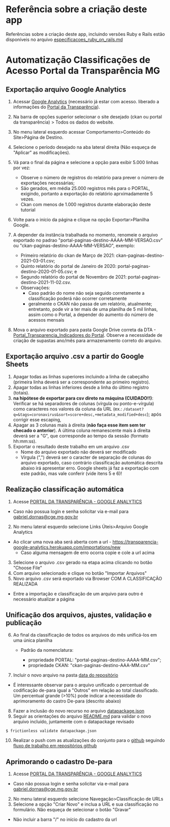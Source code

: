 # Referência sobre a criação deste app

Referências sobre a criação deste app, incluindo versões Ruby e Rails estão disponíveis no arquivo [especificacoes_ruby_on_rails.md](/especificacoes_ruby_on_rails.md)

# Automatização Classificações de Acesso Portal da Transparência MG

## Exportação arquivo Google Analytics
1. Acessar [Google Analytics](https://analytics.google.com/) (necessário já estar com acesso. liberado a informações do [Portal da Transparência](http://www.transparencia.mg.gov.br/)).
2. Na barra de opções superior selecionar o site desejado (ckan ou portal da transparência) > Todos os dados do website.
4. No menu lateral esquerdo acessar Comportamento>Conteúdo do Site>Página de Destino.
5. Selecione o período desejado na aba lateral direita (Não esqueça de "Aplicar" as modificações).
6. Vá para o final da página e selecione a opção para exibir 5.000 linhas por vez:
    * Observe o número de registros do relatório para prever o número de exportações necessárias;
    * São gerados, em média 25.000 registros mês para o PORTAL, exigindo, portanto a exportação do relatório aprximadamente 5 vezes.
    * Ckan com menos de 1.000 registros durante elaboração deste tutorial
7. Volte para o início da página e clique na opção Exportar>Planilha Google. 
8. A depender da instância trabalhada no momento, renomeie o arquivo exportado no padrao "portal-paginas-destino-AAAA-MM-VERSAO.csv" ou "ckan-paginas-destino-AAAA-MM-VERSAO", exemplo:
    * Primeiro relatório do ckan de Março de 2021: ckan-paginas-destino-2021-03-01.csv;
    * Quinto relatório do portal de Janeiro de 2020: portal-paginas-destino-2020-01-05.csv; e
    * Segundo relatório do portal de Novembro de 2021: portal-paginas-destino-2021-11-02.csv.
    * Observações:
        * Caso padrão do nome não seja seguido corretamente a classificação poderá não ocorrer corretamente
        * geralmente o CKAN não passa de um relatório, atualmente; entretanto, pode vir a ter mais de uma planilha de 5 mil linhas, assim como o Portal, a depender do aumento do número de acessos mensais
        
8. Mova o arquivo exportado para pasta Google Drive correta da DTA - [Portal_Transparencia_Indicadores do Portal](https://drive.google.com/drive/folders/15KuJy3qSzsi9fVAsxrnCmlr_TNUR6iyG?usp=sharing). Observe a necessidade de criação de supastas ano/mês para armazenamento correto do arquivo.

## Exportação arquivo .csv a partir do Google Sheets
1. Apagar todas as linhas superiores incluindo a linha de cabeçalho (primeira linha deverá ser a correspondente ao primeiro registro).
3. Apagar todas as linhas inferiores desde a linha do último registro (totais).
4. **na hipótese de exportar para csv direto na máquina (CUIDADO!!)**: Verificar se há separadores de colunas (vírgula ou ponto-e-vírgula) como caracteres nos valores da coluna da URL (ex.: ``/dataset?q=&tags=coronavirus&sort=score+desc,+metadata_modified+desc``); após corrigir esse escaping,
5. Apagar as 3 colunas mais à direita (**não faça esse item sem ter checado o anterior**). A última coluna remanescente mais à direita deverá ser a "G", que corresponde ao tempo da sessão (formato hh:mm:ss).
6. Exportar o resultado deste trabalho em um arquivo .csv
    - Nome do arquivo exportado não deverá ser modificado
    - Vírgula (",") deverá ser o caracter de separação de colunas do arquivo exportado, caso contrário classificação automática descrita abaixo irá apresentar erro. Google sheets já faz a exportação com este padrão, mas vale conferir (vide itens 5 e 6)!

## Realização classificação automática
1. Acesse [PORTAL DA TRANSPARÊNCIA - GOOGLE ANALYTICS](https://transparencia-google-analytics.herokuapp.com/users/sign_in)
  * Caso não possua login e senha solicitar via e-mail para gabriel.dornas@cge.mg.gov.br
2. No menu lateral esquerdo selecione Links Úteis>Arquivo Google Analytics
  * Ao clicar uma nova aba será aberta com a url - https://transparencia-google-analytics.herokuapp.com/importations/new
    * Caso alguma mensagem de erro ocorra copie e cole a url acima
3. Selecione o arquivo .csv gerado na etapa acima clicando no botão "Choose File"
4. Com arquivo selecionado e clique no botão "Importar Arquivos"
5. Novo arquivo .csv será exportado via Browser COM A CLASSIFICAÇÃO REALIZADA
  * Entre a importação e classificação de um arquivo para outro é necessário atualizar a página

## Unificação dos arquivos, ajustes, validação e publicação
6. Ao final da classificação de todos os arquivos do mês unificá-los em uma única planilha

    * Padrão da nomenclatura:

         - propriedade PORTAL: "portal-paginas-destino-AAAA-MM.csv";
         - propriedade CKAN: "ckan-paginas-destino-AAA-MM.csv"

7. Incluir o novo arquivo na pasta [data do repositório]( https://github.com/dados-mg/google-analytics/tree/master/data)
  - É interessante observar para o arquivo unificado o percentual de codificação de-para igual a "Outros" em relação ao total classificado. Um percentual grande (>10%) pode indicar a necessidade do aprimoramento do castro De-para (descrito abaixo)
8. Fazer a inclusão do novo recurso no arquivo [datapackage.json](https://github.com/dados-mg/google-analytics/blob/master/datapackage.json)
9. Seguir as orientações do arquivo [README.md](https://github.com/dados-mg/google-analytics/blob/master/README.md) para validar o novo arquivo incluído, juntamente com o datapackage revisado

```
$ frictionless validate datapackage.json
```

10. Realizar o push com as atualizações do conjunto para o [github](https://github.com/dados-mg/google-analytics) seguindo [fluxo de trabalho em repositórios github](https://github.com/transparencia-mg/handbook/blob/master/fluxo-trabalho-github.md)


## Aprimorando o cadastro De-para
1. Acesse [PORTAL DA TRANSPARÊNCIA - GOOGLE ANALYTICS](https://transparencia-google-analytics.herokuapp.com/users/sign_in)
  * Caso não possua login e senha solicitar via e-mail para gabriel.dornas@cge.mg.gov.br
2. No menu lateral esquerdo selecione Navegação>Classificação de URLs
3. Selecione a opção "Criar Novo" e inclua a URL e sua classificação no formulário. Não esqueça de selecionar o botão "Gravar"
  * Não incluir a barra "/" no início do cadastro da url

